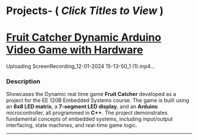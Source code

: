 # Projects- ( _Click Titles to View_ ) 
# [Fruit Catcher Dynamic Arduino Video Game with Hardware](https://github.com/angelcollicazares/Fruit-Catcher-Dynamic-Arcade-Game)


Uploading ScreenRecording_12-01-2024 15-13-50_1 (1).mp4…



### Description  
Showcases the Dynamic real time game  **Fruit Catcher** developed as a project for the EE 120B Embedded Systems course. The game is built using an **8x8 LED matrix**, a **7-segment LED display**, and an **Arduino** microcontroller, all programmed in **C++**. The project demonstrates fundamental concepts of embedded systems, including input/output interfacing, state machines, and real-time game logic.

---

